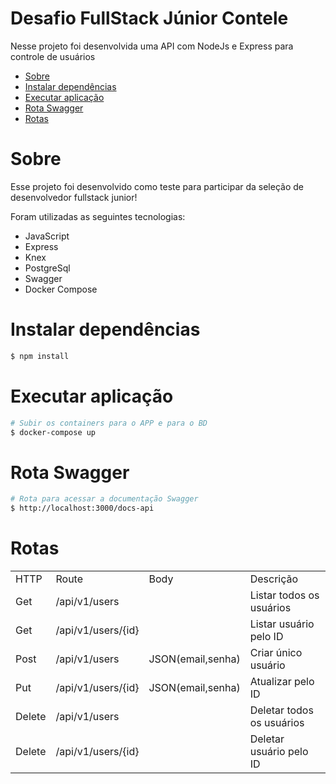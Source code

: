 # Desafio  FullStack Júnior Contele

<p>Nesse projeto foi desenvolvida uma API com NodeJs e Express para controle de usuários </p>


* [Sobre](#sobre)
* [Instalar dependências](#instalar)
* [Executar aplicação](#executar)
* [Rota Swagger](#swagger)
* [Rotas](#rotas)


# Sobre

<p>Esse projeto foi desenvolvido como teste para participar da seleção de desenvolvedor fullstack junior!</p>

<p>Foram utilizadas as seguintes tecnologias:</p>

<ul>
  <li>JavaScript</li>
  <li>Express</li>
  <li>Knex</li>
  <li>PostgreSql</li>
  <li>Swagger</li>
  <li>Docker Compose</li>
</ul>

# Instalar dependências

```bash
$ npm install
```

# Executar aplicação

```bash
# Subir os containers para o APP e para o BD
$ docker-compose up
```

# Rota Swagger

```bash
# Rota para acessar a documentação Swagger
$ http://localhost:3000/docs-api
```


# Rotas

<table>
  <tr>
    <td>HTTP</td>
    <td>Route</td>
    <td>Body</td>
    <td>Descrição</td>
  </tr>
  <tr>
    <td>Get</td>
    <td>/api/v1/users</td>
    <td></td>
    <td>Listar todos os usuários</td>
  </tr>
  <tr>
    <td>Get</td>
    <td>/api/v1/users/{id}</td>
    <td></td>
    <td>Listar usuário pelo ID</td>
  </tr>
   <tr>
    <td>Post</td>
    <td>/api/v1/users</td>
    <td>JSON(email,senha)</td>
    <td>Criar único usuário</td>
  </tr>
   <tr>
    <td>Put</td>
    <td>/api/v1/users/{id}</td>
    <td>JSON(email,senha)</td>
    <td>Atualizar pelo ID</td>
  </tr>
   <tr>
    <td>Delete</td>
    <td>/api/v1/users</td>
    <td></td>
    <td>Deletar todos os usuários</td>
  </tr>
   <tr>
    <td>Delete</td>
    <td>/api/v1/users/{id}</td>
    <td></td>
    <td>Deletar usuário pelo ID</td>
  </tr>
</table>